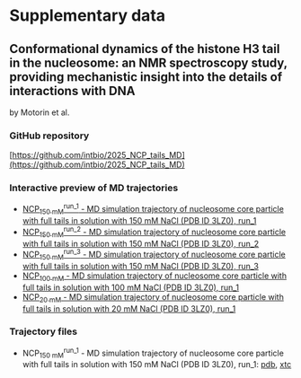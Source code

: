 # Supplementary data
## Conformational dynamics of the histone H3 tail in the nucleosome: an NMR spectroscopy study, providing mechanistic insight into the details of interactions with DNA
by Motorin et al.


### GitHub repository
[https://github.com/intbio/2025_NCP_tails_MD](https://github.com/intbio/2025_NCP_tails_MD)

### Interactive preview of MD trajectories
- [NCP<sub>150 mM</sub><sup>run_1</sup> - MD simulation trajectory of nucleosome core particle with full tails in solution with 150 mM NaCl (PDB ID 3LZ0), run_1](nucl_150_1_trj_preview)
- [NCP<sub>150 mM</sub><sup>run_2</sup> - MD simulation trajectory of nucleosome core particle with full tails in solution with 150 mM NaCl (PDB ID 3LZ0), run_2](nucl_150_2_trj_preview)
- [NCP<sub>150 mM</sub><sup>run_3</sup> - MD simulation trajectory of nucleosome core particle with full tails in solution with 150 mM NaCl (PDB ID 3LZ0), run_3](nucl_150_3_trj_preview)
- [NCP<sub>100 mM</sub> - MD simulation trajectory of nucleosome core particle with full tails in solution with 100 mM NaCl (PDB ID 3LZ0), run_1](nucl_100_trj_preview)
- [NCP<sub>20 mM</sub> - MD simulation trajectory of nucleosome core particle with full tails in solution with 20 mM NaCl (PDB ID 3LZ0), run_1](nucl_20_trj_preview)


### Trajectory files
- NCP<sub>150 mM</sub><sup>run_1</sup>  - MD simulation trajectory of nucleosome core particle with full tails in solution with 150 mM NaCl (PDB ID 3LZ0), run_1: [pdb](trj/wt_1.pdb), [xtc](trj/wt_1_10ns.xtc)
